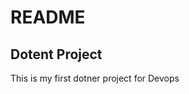 <html>
<h1> README </h1>
<h2> Dotent Project </h2>
<p> This is my first dotner project for Devops </p>
</html>
